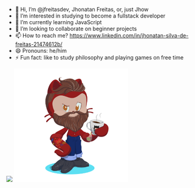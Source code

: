  <link rel="stylesheet" type='text/css' href="https://cdn.jsdelivr.net/gh/devicons/devicon@latest/devicon.min.css" />
 
- 👋 Hi, I’m @jfreitasdev, Jhonatan Freitas, or, just Jhow
- 👀 I’m interested in studying to become a fullstack developer
- 🌱 I’m currently learning JavaScript
- 💞️ I’m looking to collaborate on beginner projects
- 📫 How to reach me?  https://www.linkedin.com/in/jhonatan-silva-de-freitas-21474612b/
- 😄 Pronouns: he/him
- ⚡ Fun fact: like to study philosophy and playing games on free time


<img src="https://cdn.jsdelivr.net/gh/devicons/devicon@latest/icons/javascript/javascript-original.svg" width="100" heigh="200" />
          

<img src="octocat-1732123999813.png" width="300" heigh="600">
